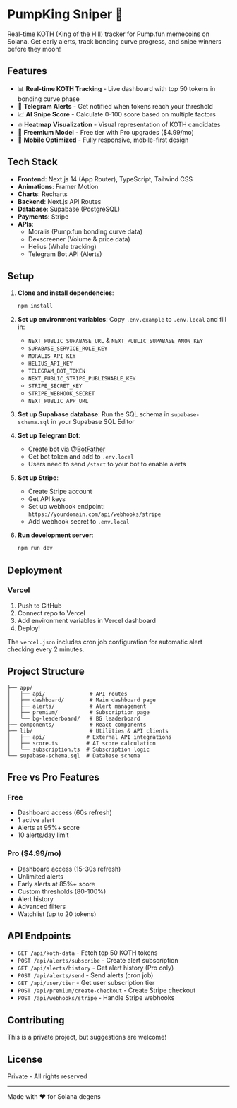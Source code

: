 # PumpKing Sniper 🎯

Real-time KOTH (King of the Hill) tracker for Pump.fun memecoins on Solana. Get early alerts, track bonding curve progress, and snipe winners before they moon!

## Features

- 📊 **Real-time KOTH Tracking** - Live dashboard with top 50 tokens in bonding curve phase
- 🚨 **Telegram Alerts** - Get notified when tokens reach your threshold
- 📈 **AI Snipe Score** - Calculate 0-100 score based on multiple factors
- 🔥 **Heatmap Visualization** - Visual representation of KOTH candidates
- 💎 **Freemium Model** - Free tier with Pro upgrades ($4.99/mo)
- 📱 **Mobile Optimized** - Fully responsive, mobile-first design

## Tech Stack

- **Frontend**: Next.js 14 (App Router), TypeScript, Tailwind CSS
- **Animations**: Framer Motion
- **Charts**: Recharts
- **Backend**: Next.js API Routes
- **Database**: Supabase (PostgreSQL)
- **Payments**: Stripe
- **APIs**: 
  - Moralis (Pump.fun bonding curve data)
  - Dexscreener (Volume & price data)
  - Helius (Whale tracking)
  - Telegram Bot API (Alerts)

## Setup

1. **Clone and install dependencies**:
   ```bash
   npm install
   ```

2. **Set up environment variables**:
   Copy `.env.example` to `.env.local` and fill in:
   - `NEXT_PUBLIC_SUPABASE_URL` & `NEXT_PUBLIC_SUPABASE_ANON_KEY`
   - `SUPABASE_SERVICE_ROLE_KEY`
   - `MORALIS_API_KEY`
   - `HELIUS_API_KEY`
   - `TELEGRAM_BOT_TOKEN`
   - `NEXT_PUBLIC_STRIPE_PUBLISHABLE_KEY`
   - `STRIPE_SECRET_KEY`
   - `STRIPE_WEBHOOK_SECRET`
   - `NEXT_PUBLIC_APP_URL`

3. **Set up Supabase database**:
   Run the SQL schema in `supabase-schema.sql` in your Supabase SQL Editor

4. **Set up Telegram Bot**:
   - Create bot via [@BotFather](https://t.me/BotFather)
   - Get bot token and add to `.env.local`
   - Users need to send `/start` to your bot to enable alerts

5. **Set up Stripe**:
   - Create Stripe account
   - Get API keys
   - Set up webhook endpoint: `https://yourdomain.com/api/webhooks/stripe`
   - Add webhook secret to `.env.local`

6. **Run development server**:
   ```bash
   npm run dev
   ```

## Deployment

### Vercel

1. Push to GitHub
2. Connect repo to Vercel
3. Add environment variables in Vercel dashboard
4. Deploy!

The `vercel.json` includes cron job configuration for automatic alert checking every 2 minutes.

## Project Structure

```
├── app/
│   ├── api/              # API routes
│   ├── dashboard/        # Main dashboard page
│   ├── alerts/           # Alert management
│   ├── premium/          # Subscription page
│   └── bg-leaderboard/   # BG leaderboard
├── components/           # React components
├── lib/                  # Utilities & API clients
│   ├── api/             # External API integrations
│   ├── score.ts         # AI score calculation
│   └── subscription.ts  # Subscription logic
└── supabase-schema.sql  # Database schema
```

## Free vs Pro Features

### Free
- Dashboard access (60s refresh)
- 1 active alert
- Alerts at 95%+ score
- 10 alerts/day limit

### Pro ($4.99/mo)
- Dashboard access (15-30s refresh)
- Unlimited alerts
- Early alerts at 85%+ score
- Custom thresholds (80-100%)
- Alert history
- Advanced filters
- Watchlist (up to 20 tokens)

## API Endpoints

- `GET /api/koth-data` - Fetch top 50 KOTH tokens
- `POST /api/alerts/subscribe` - Create alert subscription
- `GET /api/alerts/history` - Get alert history (Pro only)
- `POST /api/alerts/send` - Send alerts (cron job)
- `GET /api/user/tier` - Get user subscription tier
- `POST /api/premium/create-checkout` - Create Stripe checkout
- `POST /api/webhooks/stripe` - Handle Stripe webhooks

## Contributing

This is a private project, but suggestions are welcome!

## License

Private - All rights reserved

---

Made with ❤️ for Solana degens
